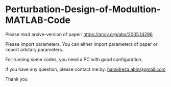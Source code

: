 # Perturbation-Design-of-Modultion-MATLAB-Code

Please read arxive-version of paper: https://arxiv.org/abs/2005.14296

Please import parameters. You can either import parameters of paper or import arbitary parameters. 

For running some codes, you need a PC with good configuration.

If you have any question, please contact me by: hamidreza.abin@gmail.com

Thank you
